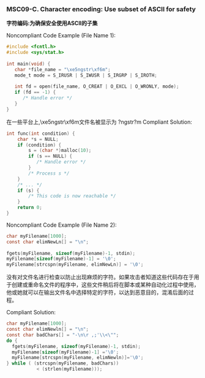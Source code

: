### MSC09-C. Character encoding: Use subset of ASCII for safety

**字符编码:为确保安全使用ASCII的子集**

Noncompliant Code Example (File Name 1):

```C
#include <fcntl.h>
#include <sys/stat.h>
 
int main(void) {
   char *file_name = "\xe5ngstr\xf6m";
   mode_t mode = S_IRUSR | S_IWUSR | S_IRGRP | S_IROTH;
 
   int fd = open(file_name, O_CREAT | O_EXCL | O_WRONLY, mode);
   if (fd == -1) {
      /* Handle error */
   }
}
```

在一些平台上,\xe5ngstr\xf6m文件名被显示为 ?ngstr?m
Compliant Solution:

```C
int func(int condition) {
    char *s = NULL;
    if (condition) {
        s = (char *)malloc(10);
        if (s == NULL) {
           /* Handle error */
        }
        /* Process s */
    }
    /* ... */
    if (s) {
        /* This code is now reachable */
    }
    return 0;
}
```

Noncompliant Code Example (File Name 2):

```C
char myFilename[1000];
const char elimNewLn[] = "\n";
 
fgets(myFilename, sizeof(myFilename)-1, stdin);
myFilename[sizeof(myFilename)-1] = '\0';
myFilename[strcspn(myFilename, elimNewLn)] = '\0';
```

没有对文件名进行检查以防止出现麻烦的字符。如果攻击者知道这些代码存在于用于创建或重命名文件的程序中，这些文件稍后将在脚本或某种自动化过程中使用，他或她就可以在输出文件名中选择特定的字符，以达到恶意目的，混淆后面的过程。

Compliant Solution:

```C
char myFilename[1000];
const char elimNewln[] = "\n";
const char badChars[] = "-\n\r ,;'\\<\"";
do {
  fgets(myFilename, sizeof(myFilename)-1, stdin);
  myFilename[sizeof(myFilename)-1] ='\0';
  myFilename[strcspn(myFilename, elimNewln)]='\0';
} while ( (strcspn(myFilename, badChars))
           < (strlen(myFilename)));
```            
